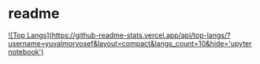 # readme
[![Top Langs](https://github-readme-stats.vercel.app/api/top-langs/?username=yuvalmoryosef&layout=compact&langs_count=10&hide='upyter notebook')](https://github.com/anuraghazra/github-readme-stats)

